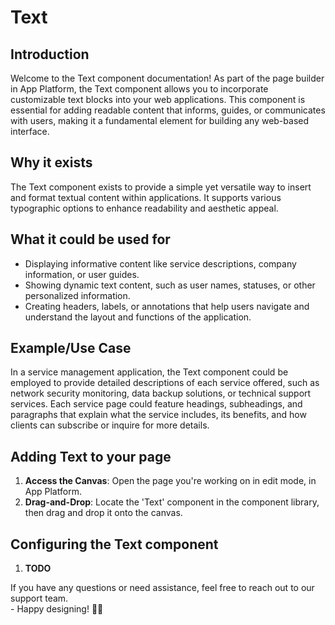 # Text

## Introduction

Welcome to the Text component documentation! As part of the page builder in App Platform, the Text component allows you to incorporate customizable text blocks into your web applications. This component is essential for adding readable content that informs, guides, or communicates with users, making it a fundamental element for building any web-based interface.

## **Why it exists**

The Text component exists to provide a simple yet versatile way to insert and format textual content within applications. It supports various typographic options to enhance readability and aesthetic appeal.

## What it could be used for

* Displaying informative content like service descriptions, company information, or user guides.
* Showing dynamic text content, such as user names, statuses, or other personalized information.
* Creating headers, labels, or annotations that help users navigate and understand the layout and functions of the application.

## **Example/Use Case**

In a service management application, the Text component could be employed to provide detailed descriptions of each service offered, such as network security monitoring, data backup solutions, or technical support services. Each service page could feature headings, subheadings, and paragraphs that explain what the service includes, its benefits, and how clients can subscribe or inquire for more details.&#x20;

## Adding Text to your page

1. **Access the Canvas**: Open the page you're working on in edit mode, in App Platform.
2. **Drag-and-Drop**: Locate the 'Text' component in the component library, then drag and drop it onto the canvas.

## Configuring the Text component

1. **TODO**



If you have any questions or need assistance, feel free to reach out to our support team.\
&#x20;\- Happy designing! 🎨🚀
